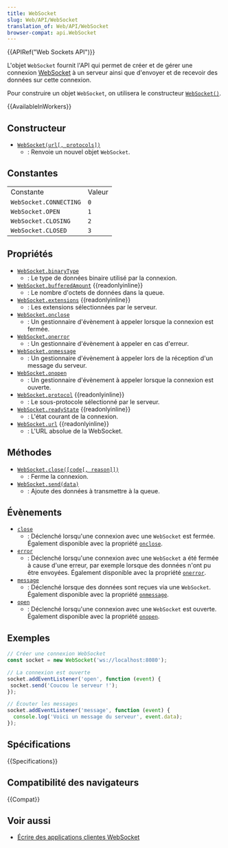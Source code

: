 ```yaml
---
title: WebSocket
slug: Web/API/WebSocket
translation_of: Web/API/WebSocket
browser-compat: api.WebSocket
---
```

{{APIRef("Web Sockets API")}}

L'objet `WebSocket` fournit l'API qui permet de créer et de gérer une connexion [WebSocket](/fr/docs/Web/API/WebSockets_API) à un serveur ainsi que d'envoyer et de recevoir des données sur cette connexion.

Pour construire un objet `WebSocket`, on utilisera le constructeur [`WebSocket()`](/fr/docs/Web/API/WebSocket/WebSocket).

{{AvailableInWorkers}}

## Constructeur

- [`WebSocket(url[, protocols])`](/fr/docs/Web/API/WebSocket/WebSocket)
  - : Renvoie un nouvel objet `WebSocket`.

## Constantes

<table class="standard-table">
  <tbody>
    <tr>
      <td class="header">Constante</td>
      <td class="header">Valeur</td>
    </tr>
    <tr>
      <td><code>WebSocket.CONNECTING</code></td>
      <td><code>0</code></td>
    </tr>
    <tr>
      <td><code>WebSocket.OPEN</code></td>
      <td><code>1</code></td>
    </tr>
    <tr>
      <td><code>WebSocket.CLOSING</code></td>
      <td><code>2</code></td>
    </tr>
    <tr>
      <td><code>WebSocket.CLOSED</code></td>
      <td><code>3</code></td>
    </tr>
  </tbody>
</table>

## Propriétés

- [`WebSocket.binaryType`](/fr/docs/Web/API/WebSocket/binaryType)
  - : Le type de données binaire utilisé par la connexion.
- [`WebSocket.bufferedAmount`](/fr/docs/Web/API/WebSocket/bufferedAmount) {{readonlyinline}}
  - : Le nombre d'octets de données dans la queue.
- [`WebSocket.extensions`](/fr/docs/Web/API/WebSocket/extensions) {{readonlyinline}}
  - : Les extensions sélectionnées par le serveur.
- [`WebSocket.onclose`](/fr/docs/Web/API/WebSocket/onclose)
  - : Un gestionnaire d'évènement à appeler lorsque la connexion est fermée.
- [`WebSocket.onerror`](/fr/docs/Web/API/WebSocket/onerror)
  - : Un gestionnaire d'évènement à appeler en cas d'erreur.
- [`WebSocket.onmessage`](/fr/docs/Web/API/WebSocket/onmessage)
  - : Un gestionnaire d'évènement à appeler lors de la réception d'un message du serveur.
- [`WebSocket.onopen`](/fr/docs/Web/API/WebSocket/onopen)
  - : Un gestionnaire d'évènement à appeler lorsque la connexion est ouverte.
- [`WebSocket.protocol`](/fr/docs/Web/API/WebSocket/protocol) {{readonlyinline}}
  - : Le sous-protocole sélectionné par le serveur.
- [`WebSocket.readyState`](/fr/docs/Web/API/WebSocket/readyState) {{readonlyinline}}
  - : L'état courant de la connexion.
- [`WebSocket.url`](/fr/docs/Web/API/WebSocket/url) {{readonlyinline}}
  - : L'URL absolue de la WebSocket.

## Méthodes

- [`WebSocket.close([code[, reason]])`](/fr/docs/Web/API/WebSocket/close)
  - : Ferme la connexion.
- [`WebSocket.send(data)`](/fr/docs/Web/API/WebSocket/send)
  - : Ajoute des données à transmettre à la queue.

## Évènements

- [`close`](/fr/docs/Web/API/WebSocket/close_event)
  - : Déclenché lorsqu'une connexion avec une `WebSocket` est fermée. Également disponible avec la propriété [`onclose`](/fr/docs/Web/API/WebSocket/onclose).
- [`error`](/fr/docs/Web/API/WebSocket/error_event)
  - : Déclenché lorsqu'une connexion avec une `WebSocket` a été fermée à cause d'une erreur, par exemple lorsque des données n'ont pu être envoyées. Également disponible avec la propriété [`onerror`](/fr/docs/Web/API/WebSocket/onerror).
- [`message`](/fr/docs/Web/API/WebSocket/message_event)
  - : Déclenché lorsque des données sont reçues via une `WebSocket`. Également disponible avec la propriété [`onmessage`](/fr/docs/Web/API/WebSocket/onmessage).
- [`open`](/fr/docs/Web/API/WebSocket/open_event)
  - : Déclenché lorsqu'une connexion avec une `WebSocket` est ouverte. Également disponible avec la propriété [`onopen`](/fr/docs/Web/API/WebSocket/onopen).

## Exemples

```js
// Créer une connexion WebSocket
const socket = new WebSocket('ws://localhost:8080');

// La connexion est ouverte
socket.addEventListener('open', function (event) {
 socket.send('Coucou le serveur !');
});

// Écouter les messages
socket.addEventListener('message', function (event) {
  console.log('Voici un message du serveur', event.data);
});
```

## Spécifications

{{Specifications}}

## Compatibilité des navigateurs

{{Compat}}

## Voir aussi

- [Écrire des applications clientes WebSocket](/fr/docs/Web/API/WebSockets_API/Writing_WebSocket_client_applications)
